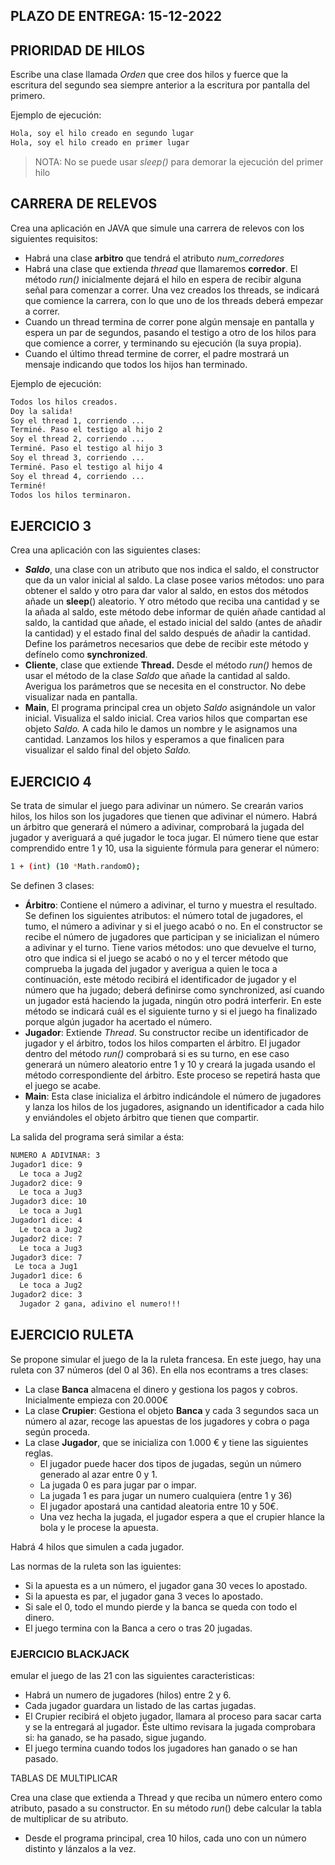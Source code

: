 ## PLAZO DE ENTREGA: 15-12-2022

## PRIORIDAD DE HILOS

Escribe una clase llamada *Orden* que cree dos hilos y fuerce que la escritura del segundo sea siempre anterior a la escritura por pantalla del primero.

Ejemplo de ejecución:

```bash
Hola, soy el hilo creado en segundo lugar
Hola, soy el hilo creado en primer lugar
```
> NOTA: No se puede usar *sleep()* para demorar la ejecución del primer hilo

## CARRERA DE RELEVOS

Crea una aplicación en JAVA que simule una carrera de relevos con los siguientes requisitos:

- Habrá una clase **arbitro** que tendrá el atributo *num_corredores*
- Habrá una clase que extienda *thread* que llamaremos **corredor**. El método *run()* inicialmente dejará el hilo en espera de recibir alguna señal para comenzar a correr. Una vez creados los threads, se indicará que comience la carrera, con lo que uno de los threads deberá empezar a correr.
- Cuando un thread termina de correr pone algún mensaje en pantalla y espera un par de segundos, pasando el testigo a otro de los hilos para que comience a correr, y terminando su ejecución (la suya propia).
- Cuando el último thread termine de correr, el padre mostrará un mensaje indicando que todos los hijos han terminado.

Ejemplo de ejecución:

```bash
Todos los hilos creados.
Doy la salida!
Soy el thread 1, corriendo ...
Terminé. Paso el testigo al hijo 2 
Soy el thread 2, corriendo ...
Terminé. Paso el testigo al hijo 3 
Soy el thread 3, corriendo ...
Terminé. Paso el testigo al hijo 4 
Soy el thread 4, corriendo ...
Terminé!
Todos los hilos terminaron.
```

## EJERCICIO 3

Crea una aplicación con las siguientes clases:

- ***Saldo***, una clase con un atributo que nos indica el saldo, el constructor que da un valor inicial al saldo.  La clase posee varios métodos: uno para obtener el saldo y otro para dar valor al saldo, en estos dos métodos añade un **sleep**() aleatorio. Y otro método que reciba una cantidad y se la añada al saldo, este método debe informar de quién añade cantidad al saldo, la cantidad que añade, el estado inicial del saldo (antes de añadir la cantidad) y el estado final del saldo después de añadir la cantidad. Define los parámetros necesarios que debe de recibir este método y defínelo como  **synchronized**.
- **Cliente**, clase que extiende **Thread.** Desde el método *run()* hemos de usar el método de la clase *Saldo* que añade la cantidad al saldo. Averigua los parámetros que se necesita en el constructor. No debe visualizar nada en pantalla.
- **Main**, El programa principal crea un objeto *Saldo* asignándole un valor inicial. Visualiza el saldo inicial. Crea varios hilos que compartan ese objeto *Saldo.* A cada hilo le damos un nombre y le asignamos una cantidad. Lanzamos los hilos y esperamos a que finalicen para visualizar el saldo final del objeto *Saldo.*

## EJERCICIO 4

Se trata de simular el juego para adivinar un número. Se crearán varios hilos, los hilos son los jugadores que tienen que adivinar el número. Habrá un árbitro que generará el número a adivinar, comprobará la jugada del jugador y averiguará a qué jugador le toca jugar. El número tiene que estar comprendido entre 1 y 10, usa la siguiente fórmula para generar el número: 

```bash
1 + (int) (10 *Math.randomO);
```

Se definen 3 clases:

- **Árbitro**: Contiene el número a adivinar, el turno y muestra el resultado. 
Se definen los siguientes atributos: el número total de jugadores, el tumo, el número a adivinar y si el juego acabó o no. 
En el constructor se recibe el número de jugadores que participan y se inicializan el número a adivinar y el turno. 
Tiene varios métodos: uno que devuelve el turno, otro que indica si el juego se acabó o no y el tercer método que comprueba la jugada del jugador y averigua a quien le toca a continuación, este método recibirá el identificador de jugador y el número que ha jugado; deberá definirse como synchronized, así cuando un jugador está haciendo la jugada, ningún otro podrá interferir. 
En este método se indicará cuál es el siguiente turno y si el juego ha finalizado porque algún jugador ha acertado el número.
- **Jugador**: Extiende *Thread*. 
Su constructor recibe un identificador de jugador y el árbitro, todos los hilos comparten el árbitro. 
El jugador dentro del método *run()* comprobará si es su turno, en ese caso generará un número aleatorio entre 1 y 10 y creará la jugada usando el método correspondiente del árbitro. Este proceso se repetirá hasta que el juego se acabe.
- **Main**: Esta clase inicializa el árbitro indicándole el número de jugadores y lanza los hilos de los jugadores, asignando un identificador a cada hilo y enviándoles el objeto árbitro que tienen que compartir.

La salida del programa será similar a ésta:

```bash
NUMERO A ADIVINAR: 3
Jugador1 dice: 9
  Le toca a Jug2
Jugador2 dice: 9
  Le toca a Jug3
Jugador3 dice: 10
  Le toca a Jug1
Jugador1 dice: 4
  Le toca a Jug2
Jugador2 dice: 7
  Le toca a Jug3
Jugador3 dice: 7
 Le toca a Jug1
Jugador1 dice: 6
  Le toca a Jug2
Jugador2 dice: 3
  Jugador 2 gana, adivino el numero!!!
```

## EJERCICIO RULETA

Se propone simular el juego de la la ruleta francesa. En este juego, hay una ruleta con 37 números (del 0 al 36). En ella nos econtrams a tres clases:

- La clase **Banca** almacena el dinero y gestiona los pagos y cobros. Inicialmente empieza con 20.000€
- La clase **Crupier**: Gestiona el objeto **Banca** y cada 3 segundos saca un número al azar, recoge las apuestas de los jugadores y cobra o paga según proceda.
- La clase **Jugador**, que se inicializa con 1.000 € y tiene las siguientes reglas.
    - El jugador puede hacer dos tipos de jugadas, según un número generado al azar entre 0 y 1.
    - La jugada 0 es para jugar par o impar.
    - La jugada 1 es para jugar un numero cualquiera (entre 1 y 36)
    - El jugador apostará una cantidad aleatoria entre 10 y 50€.
    - Una vez hecha la jugada, el jugador espera a que el crupier hlance la bola y le procese la apuesta.

Habrá 4 hilos que simulen a cada jugador.

Las normas de la ruleta son las iguientes:

- Si la apuesta es a un número, el jugador gana 30 veces lo apostado.
- Si la apuesta es par, el jugador gana 3 veces lo apostado.
- Si sale el 0, todo el mundo pierde y la banca se queda con todo el dinero.
- El juego termina con la Banca a cero o tras 20 jugadas.

### EJERCICIO BLACKJACK

emular el juego de las 21 con las siguientes caracteristicas:

- Habrá un numero de jugadores (hilos) entre 2 y 6.
- Cada jugador guardara un listado de las cartas jugadas.
- El Crupier recibirá el objeto jugador, llamara al proceso para sacar carta y se la entregará al jugador. Éste ultimo revisara la jugada comprobara si: ha ganado, se ha pasado, sigue jugando.
- El juego termina cuando todos los jugadores han ganado o se han pasado.

TABLAS DE MULTIPLICAR

Crea una clase que extienda a Thread y que reciba un número entero como atributo, pasado a su constructor. En su método *run*() debe calcular la tabla de multiplicar de su atributo.

- Desde el programa principal, crea 10 hilos, cada uno con un número distinto y lánzalos a la vez.